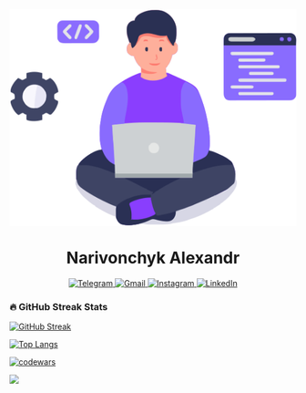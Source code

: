 <div class="header" style="display: flex; flex-direction: column; align-items: center">
    <img src="./icon.svg" alt="icon">
    <h1>Narivonchyk Alexandr</h1>
    <div>
        <a href="https://t.me/AleXthunder_19" target="_blank">
            <img src="https://img.shields.io/badge/Telegram-2CA5E0?style=for-the-badge&logo=telegram&logoColor=white" alt="Telegram">
        </a>
        <a href="mailto:aleksandrnar2005@gmail.com" target="_blank">
            <img src="https://img.shields.io/badge/Gmail-D14836?style=for-the-badge&logo=gmail&logoColor=white" alt="Gmail">
        </a>
        <a href="https://www.instagram.com/_alexthunder_19" target="_blank">
            <img src="https://img.shields.io/badge/Instagram-E4405F?style=for-the-badge&logo=instagram&logoColor=white" alt="Instagram">
        </a>
        <a href="https://www.linkedin.com/in/narivonchyk-alexandr" target="_blank">
            <img src="https://img.shields.io/badge/LinkedIn-0077B5?style=for-the-badge&logo=linkedin&logoColor=white" alt="LinkedIn">
        </a>
    </div>
</div>


### 🔥 GitHub Streak Stats
[![GitHub Streak](https://github-readme-streak-stats.herokuapp.com/?user=alexthunder2005&theme=dark)](https://git.io/streak-stats)

[![Top Langs](https://github-readme-stats.vercel.app/api/top-langs/?username=alexthunder2005&layout=compact)](https://github.com/alexthunder2005/github-readme-stats)


[![codewars](https://www.codewars.com/users/AleXthunder2005/badges/large)](https://www.codewars.com/users/AleXthunder2005)   

![](https://komarev.com/ghpvc/?username=alexthunder2005&color=red)
